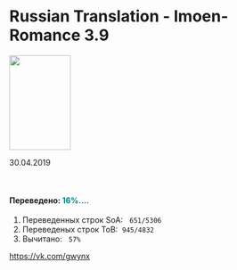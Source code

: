 # Russian Translation - Imoen-Romance 3.9 
<p><img src="https://i.imgur.com/s7RyTof.png" alt="" width="110" height="170" /></p>

30.04.2019
<p>&nbsp;</p>
<h4><a id="user-content-план-перевода" class="anchor" href="https://github.com/arcanecoast/mod-translation-imoen-romance#%D0%BF%D0%BB%D0%B0%D0%BD-%D0%BF%D0%B5%D1%80%D0%B5%D0%B2%D0%BE%D0%B4%D0%B0" aria-hidden="true"></a>Переведено: <code<span style="color: #008080;">16%....</span></h4>
<ol>
<li>Переведенных строк SoA: &nbsp;&nbsp;<code>651/5306</code>&nbsp;</li>
<li>Переведеных строк ToB:&nbsp;&nbsp;<code>945/4832</code>&nbsp;</li>
<li>Вычитано: &nbsp;&nbsp;<code>57%</code>&nbsp;</li>
</ol>

<p><a href="https://vk.com/gwynx" target="_blank" rel="noopener">https://vk.com/gwynx</a></p>


